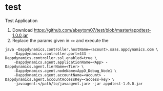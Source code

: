 # test
Test Application

1. Download https://github.com/abeytom07/test/blob/master/appdtest-1.0.0.jar
2. Replace the params given in `<>` and execute the 

```
java -Dappdynamics.controller.hostName=<acount>.saas.appdynamics.com \
    -Dappdynamics.controller.port=443 -Dappdynamics.controller.ssl.enabled=true \
    -Dappdynamics.agent.applicationName=<App> -Dappdynamics.agent.tierName=<Tier> \
    -Dappdynamics.agent.nodeName=AppD_Debug_Node1 \
    -Dappdynamics.agent.accountName=<acount> -Dappdynamics.agent.accountAccessKey=<access-key> \
    -javaagent:</path/to/javaagent.jar> -jar appdtest-1.0.0.jar
```
